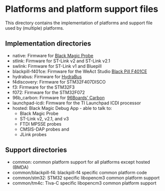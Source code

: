# Platforms and platform support files

This directory contains the implementation of platforms and support file
used by (multiple) platforms.

## Implementation directories

* native: Firmware for [Black Magic Probe](https://1bitsquared.com/products/black-magic-probe)
* stlink: Firmware for ST-Link v2 and ST-Link v2.1
* swlink:  Firmware for ST-Link v1 and Bluepill
* blackpill-f401ce: Firmware for the WeAct Studio [Black Pill F401CE]((https://github.com/WeActStudio/WeActStudio.MiniSTM32F4x1))
* hydrabus:  Firmware for [HydraBus](https://hydrabus.com/)
* f4discovery: Firmware for STM32F407DISCO
* f3: Firmware for the STM32F3
* f072: Firmware for the STM32F072
* 96b_carbon: Firmware for [96Boards' Carbon](https://www.96boards.org/product/carbon/)
* launchpad-icdi: Firmware for the TI Launchpad ICDI processor
* hosted: Black Magic Debug App - able to talk to:
  * Black Magic Probe
  * ST-Link v2, v2.1, and v3
  * FTDI MPSSE probes
  * CMSIS-DAP probes and
  * JLink probes

## Support directories

* common: common platform support for all platforms except hosted (BMDA)
* common/blackpill-f4: blackpill-f4 specific common platform code
* common/stm32: STM32 specific libopencm3 common platform support
* common/tm4c: Tiva-C specific libopencm3 common platform support
